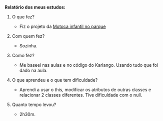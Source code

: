 **Relatório dos meus estudos:**

1. O que fez?
    - Fiz o projeto da [Motoca infantil no parque](https://github.com/qxcodepoo/arcade/blob/master/base/003/Readme.md)

2. Com quem fez?
    - Sozinha.

3. Como fez?
    - Me baseei nas aulas e no código do Karlango. Usando tudo que foi dado na aula.

4. O que aprendeu e o que tem dificuldade?
    - Aprendi a usar o this, modificar os atributos de outras classes e relacionar 2 classes diferentes. Tive dificuldade com o null.

5. Quanto tempo levou?
    - 2h30m.